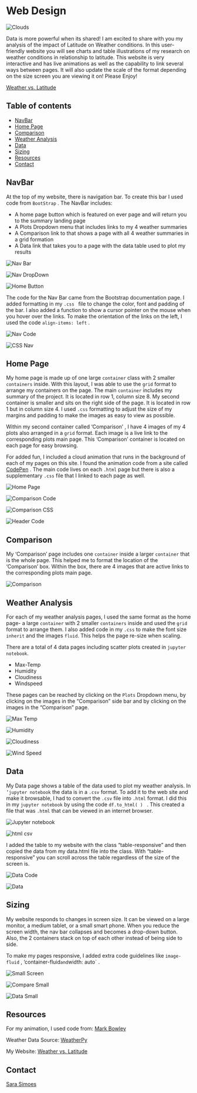 # Web Design

![Clouds](Images/Images/cloud_float.PNG)

Data is more powerful when its shared! I am excited to share with you my analysis of the impact of Latitude on Weather conditions. In this user-friendly website you will see charts and table illustrations of my research on weather conditions in relationship to latitude. This website is very interactive and has live animations as well as the capability to link several ways between pages. It will also update the scale of the format depending on the size screen you are viewing it on! Please Enjoy!

[Weather vs. Latitude](https://ssimoes48.github.io/Web-Design-Challenge/)

## Table of contents
* [NavBar](#navbar)
* [Home Page](#home-page)
* [Comparison](#comparison)
* [Weather Analysis](#weather-analysis)
* [Data](#data)
* [Sizing](#sizing)
* [Resources](#resources)
* [Contact](#contact)

## NavBar

At the top of my website, there is navigation bar. To create this bar I used code from `BootStrap` . The NavBar includes:

* A home page button which is featured on ever page and will return you to the summary landing page
* A Plots Dropdown menu that includes links to my 4 weather summaries
* A Comparison link to that shows a page with all 4 weather summaries in a grid formation
* A Data link that takes you to a page with the data table used to plot my results

![Nav Bar](Images/Images/navbar.PNG)

![Nav DropDown](Images/Images/drop_down.PNG)

![Home Button](Images/Images/home_button.PNG)

The code for the Nav Bar came from the Bootstrap documentation page. I added formatting in my `.css ` file to change the color, font and padding of the bar. I also added a function to show a cursor pointer on the mouse when you hover over the links. To make the orientation of the links on the left, I used the code `align-items: left` . 

![Nav Code](Images/Images/nav_code.PNG)

![CSS Nav](Images/Images/css_nav.PNG)


## Home Page

My home page is made up of one large `container` class with 2 smaller `containers` inside. With this layout, I was able to use the `grid` format to arrange my containers on the page. The main `container` includes my summary of the project. It is located in row 1, column size 8. My second container is smaller and sits on the right side of the page. It is located in row 1 but in column size 4. I used `.css` formatting to adjust the size of my margins and padding to make the images as easy to view as possible. 

Within my second container called ‘Comparison’ , I have 4 images of my 4 plots also arranged in a `grid` format. Each image is a live link to the corresponding plots main page. This ‘Comparison’ container is located on each page for easy browsing. 

For added fun, I included a cloud animation that runs in the background of each of my pages on this site. I found the animation code from a site called [CodePen](https://codepen.io/Mark_Bowley/pen/xEbuI) . The main code lives on each `.html` page but there is also a supplementary `.css` file that I linked to each page as well. 

![Home Page](Images/Images/home_page.PNG)

![Comparison Code](Images/Images/comparison_code.PNG)

![Comparison CSS](Images/Images/css_comparison.PNG)

![Header Code](Images/Images/css_header.PNG)


## Comparison

My ‘Comparison’ page includes one `container` inside a larger `container` that is the whole page. This helped me to format the location of the ‘Comparison’ box. Within the box, there are 4 images that are active links to the corresponding plots main page. 

![Comparison](Images/Images/comparison.PNG)

## Weather Analysis 

For each of my weather analysis pages, I used the same format as the home page- a large `container` with 2 smaller `containers` inside and used the `grid` format to arrange them. I also added code in my `.css` to make the font size `inherit` and the images `fluid`. This helps the page re-size when scaling. 

There are a total of 4 data pages including scatter plots created in `jupyter notebook`. 

* Max-Temp
* Humidity
* Cloudiness
* Windspeed

These pages can be reached by clicking on the `Plots` Dropdown menu, by clicking on the images in the “Comparison” side bar and by clicking on the images in the “Comparison” page. 

![Max Temp](Images/Images/max_temp.PNG)

![Humidity](Images/Images/humidity.PNG)

![Cloudiness](Images/Images/cloudiness.PNG)

![Wind Speed](Images/Images/wind.PNG)


## Data

My Data page shows a table of the data used to plot my weather analysis. In `’jupyter notebook` the data is in a `.csv` format. To add it to the web site and make it browsable, I had to convert the `.csv` file into `.html` format. I did this in my `jupyter notebook` by using the code `df.to_html( ) ` . This created a file that was `.html` that can be viewed in an internet browser. 

![Jupyter notebook](Images/Images/csv_html.PNG)

![html csv](Images/Images/csv_website.PNG)

I added the table to my website with the class “table-responsive” and then copied the data from my data.html file into the class. With “table-responsive” you can scroll across the table regardless of the size of the screen is. 

![Data Code](Images/Images/data_code.PNG)

![Data](Images/Images/data.PNG)


## Sizing

My website responds to changes in screen size. It can be viewed on a large monitor, a medium tablet, or a small smart phone. When you reduce the screen width, the nav bar collapses and becomes a drop-down button. Also, the 2 containers stack on top of each other instead of being side to side. 

To make my pages responsive, I added extra code guidelines like `image-fluid` , ‘container-fluid` and `width: auto` .

![Small Screen](Images/Images/small_screen.PNG)

![Compare Small](Images/Images/compare_small.PNG)

![Data Small](Images/Images/data_small.PNG)


## Resources

For my animation, I used code from: [Mark Bowley](https://codepen.io/Mark_Bowley/pen/xEbuI)

Weather Data Source: [WeatherPy](https://github.com/Ssimoes48/Python_API.git)

My Website: [Weather vs. Latitude](https://ssimoes48.github.io/Web-Design-Challenge/)


## Contact
[Sara Simoes](https://github.com/Ssimoes48)
